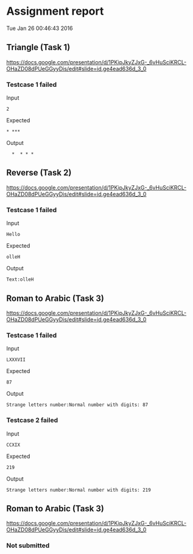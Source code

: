 # Assignment report
Tue Jan 26 00:46:43 2016
## Triangle (Task 1)
https://docs.google.com/presentation/d/1PKipJkyZJxG-_6vHuSciKRCL-OHaZD08dPUeGGyyDis/edit#slide=id.ge4ead636d_3_0

### Testcase 1 failed
Input
```
2
```


Expected
```
* ***
```


Output
```
  *  * * *  
```

## Reverse (Task 2)
https://docs.google.com/presentation/d/1PKipJkyZJxG-_6vHuSciKRCL-OHaZD08dPUeGGyyDis/edit#slide=id.ge4ead636d_3_0

### Testcase 1 failed
Input
```
Hello
```


Expected
```
olleH
```


Output
```
Text:olleH
```

## Roman to Arabic (Task 3)
https://docs.google.com/presentation/d/1PKipJkyZJxG-_6vHuSciKRCL-OHaZD08dPUeGGyyDis/edit#slide=id.ge4ead636d_3_0

### Testcase 1 failed
Input
```
LXXXVII
```


Expected
```
87
```


Output
```
Strange letters number:Normal number with digits: 87
```

### Testcase 2 failed
Input
```
CCXIX
```


Expected
```
219
```


Output
```
Strange letters number:Normal number with digits: 219
```

## Roman to Arabic (Task 3)
https://docs.google.com/presentation/d/1PKipJkyZJxG-_6vHuSciKRCL-OHaZD08dPUeGGyyDis/edit#slide=id.ge4ead636d_3_0

### Not submitted
